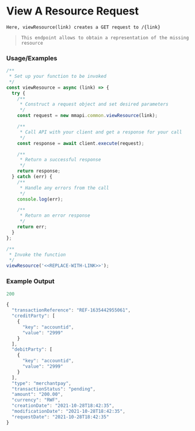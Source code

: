 # View A Resource Request

`Here, viewResource(link) creates a GET request to /{link}`

> `This endpoint allows to obtain a representation of the missing resource`

### Usage/Examples

```javascript
/**
 * Set up your function to be invoked
 */
const viewResource = async (link) => {
  try {
    /**
     * Construct a request object and set desired parameters
     */
    const request = new mmapi.common.viewResource(link);

    /**
     * Call API with your client and get a response for your call
     */
    const response = await client.execute(request);

    /**
     * Return a successful response
     */
    return response;
  } catch (err) {
    /**
     * Handle any errors from the call
     */
    console.log(err);

    /**
     * Return an error response
     */
    return err;
  }
};

/**
 * Invoke the function
 */
viewResource('<<REPLACE-WITH-LINK>>');
```

### Example Output

```javascript
200

{
  "transactionReference": "REF-1635442955061",
  "creditParty": [
    {
      "key": "accountid",
      "value": "2999"
    }
  ],
  "debitParty": [
    {
      "key": "accountid",
      "value": "2999"
    }
  ],
  "type": "merchantpay",
  "transactionStatus": "pending",
  "amount": "200.00",
  "currency": "RWF",
  "creationDate": "2021-10-28T18:42:35",
  "modificationDate": "2021-10-28T18:42:35",
  "requestDate": "2021-10-28T18:42:35"
}
```

